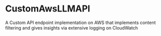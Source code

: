 # CustomAwsLLMAPI
A Custom API endpoint implementation on AWS that implements content filtering and gives insights via extensive logging on CloudWatch
